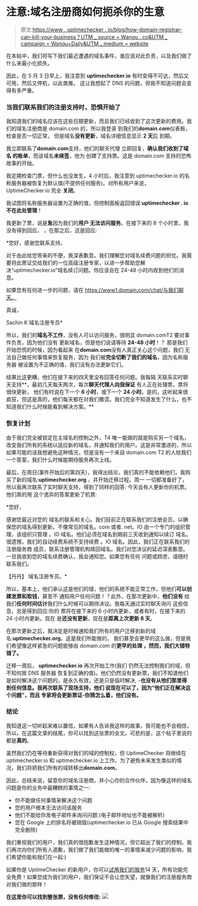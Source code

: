 # 注意:域名注册商如何扼杀你的生意

> 原文:[https://www . uptimechecker . io/blog/how-domain-registrar-can-kill-your-business？UTM _ source = Wanqu . co&UTM _ campaign = Wanqu+Daily&UTM _ medium = website](https://www.uptimechecker.io/blog/how-domain-registrar-can-kill-your-business?utm_source=wanqu.co&utm_campaign=Wanqu+Daily&utm_medium=website)

在本帖中，我们将写下我们最近遭遇的域名事件，谁应该对此负责，以及我们做了什么来最小化损失。

因此，在 5 月 3 日早上，我注意到 **uptimechecker.io** 有时变得不可达，然后又可用，然后又停机，以此类推。 这让我想起了 DNS 的问题，但我不知道问题会变得有多严重。

### 当我们联系我们的注册支持时，恐惧开始了

我知道我们的域名应该在这些日期更新，而且我们已经收到了这次更新的费用。我们的域名注册商是 domain.com 的，所以我登录 到我们的**domain.com**仪表板，检查是否一切正常， 但是域名**没有更新**，域名详细信息显示 **2 天**后 到期。

我立即联系了**domain.com**支持，他们的聊天代理 立即回复，**确认我们收到了域名 的账单**，而该域名**未续签**，他为 创建了支持票。这是 domain.com 支持的恐怖故事的开始。

我定期检查门票，但什么也没发生，4 小时后，我注意到 uptimechecker.io 的名称服务器被恢复为默认值(不提供任何服务)。对所有用户来说，UptimeChecker.io 完全 **关闭**。

我试图将名称服务器设置为正确的值，但控制面板返回错误:**uptimechecker . io 不在此处管理**！

我更新了票，说是**急**因为我们的**用户 无法访问服务**。在接下来的 8 个小时里，我没有得到回应， ，在那之后，这是回应:

 *您好，感谢您联系支持。

对于由此给您带来的不便，我深表歉意。我们理解您对域名续费问题的担忧。我需要将此票证交给我们的一位高级注册专家，以进一步帮助您解决“uptimechecker.io”域名续订问题。你应该会在 24-48 小时内收到他们的消息。

如果您有任何进一步的问题，请在 https://www1.domain.com/chat/与我们聊天。

真诚，

Sachin K
域名注册专员*

所以，我们的**域名不工作**，没有人可以访问服务，很明显 domain.comT2 要对事件负责，因为他们没有 更新域名，但是他们说请等待 **24-48 小时**！？ 那是我们开始恐慌的时候，因为看起来 在**domain.com**没有人真正关心这个问题，我们 无法自己做任何事情来恢复服务，因为 我们被**完全切断了我们的域名**，因为名称服务器 被设置为不正确的值，我们没有办法更新它们。

结果比这更糟，他们在接下来的四天里没有回答任何问题。我每隔 天联系实时聊天支持**，最初几天每天两次，每次**聊天代理人向我保证** 有人正在处理票，票将很快更新， 他们有时说在下一个 **6 小时**，或下一个 **24 小时**。是的，这听起来很疯狂，但这是真的，他们每天都在对我们撒谎。我们完全不知道发生了什么，也不知道我们什么时候能看到解决方案。**

### 恢复计划

由于我们完全被锁定在主域名的控制之外，T4 唯一能做的就是购买另一个域名，改变我们所有的系统以适应新的域名，并通知我们的用户。这是非常激进的，所以如果可能的话我想避免这种情况，但是没有一个来自 domain.com T2 的人给我们一个答案，我们什么时候能期待服务再次上线。

最后，在周日(事件开始后的第四天)，我得出结论，我们真的不能依赖他们，我购买了新的域名:**uptimechecker.org** ，并开始迁移过程。周一 一切都准备好了，所以我再次联系了实时聊天支持，得到了同样的回答: 今天会有人更新你的机票。他们真的用 这个诡异的答案更新了机票:

*您好，

感谢您最近对您的 域名的联系和关心。我们目前正在联系我们的注册会员，以确保您的域名得到更新。不像常见的域名。com 或者. net。IO 由一个专门的组织管理，该组织只管理 。IO 域名。他们必须在域名到期前三天收到通知以续订 域名。 很遗憾，我们的自动续费系统不支持续费 。IO 域名。因此，我们正在联系我们的注册服务商 成员，联系注册管理机构赎回域名。我们对您决议的延迟深表歉意。一旦我收到您的域名续费确认，我会通知您。如果您有任何 问题或顾虑，请随时联系我们。

【丹丹】
域名注册专员。*

所以，基本上，他们承认这是他们的错，他们的系统不能正常工作，但他们**可以创建发票和取钱**，甚至不 通知用户任何问题！？此外，在那次更新中，**他们没有** 给我们**任何时间估计**我们什么时候可以期待决议。我每天通过实时聊天询问 这些信息，总是得到回应:你的 票将在接下来的 6 小时内更新，或者有时，在接下来的 24 小时内更新。现在 是**还没有更新**，现在是**距离上次更新 8 天**。

在那次更新之后，我决定是时候通知我们所有的用户迁移到新的域名:**uptimechecker.org**。这是我们所能做的， 我们甚至会更早的这么做，但是我们希望像这样紧急的问题能够由 domain.com 的**更早的处理 ，然而，我们大错特错了。**

迁移一周后， **uptimechecker.io** 再次开始工作(我们 仍然无法控制我们的域，但不知何故 DNS 服务器 恢复到正确的值)。他们仍然没有更新票，我们不知道他们是如何解决这个问题的，是永久有效，还是只是临时解决, -**也没有从他们那里得到任何信息。我再次联系了现场支持，他们 说现在可以了，因为“他们正在解决这个问题”，而且 专家将会更新票证-你猜怎么着，他们没有。**

### 结论

我知道这一切听起来难以置信，如果有人告诉我这样的故事，我可能也不会相信，所以，在这篇文章的结尾，你可以找到这张票的全文。可悲的是，这个帖子里说的都是**真的**。

虽然我们仍在等待重新获得对我们的域的控制权，但 UptimeChecker 将继续在 uptimechecker.io 和 uptimechecker.io 上工作。为了避免未来发生类似的情况，我们将把我们所有的域转移出**domain.com**。

因此，总结来说，留意你的域名注册商，并小心你的合作伙伴，因为像这样的域名问题是你的业务中最糟糕的事情之一:

*   你不能做任何事情来解决这个问题
*   您的用户根本无法访问该服务
*   他们不能给你发电子邮件来询问问题:(电子邮件地址也不能被解析)
*   您在 Google 上的排名将被销毁(uptimechecker.io 已从 Google 搜索结果中完全删除)

我们重视我们的用户，我们真的很抱歉发生这种情况，但它超出了我们的控制。我们再次向你们所有人道歉，我们做了我们能做的唯一的事情来减少问题的影响，我们希望你能和我们在一起:)

如果你是 UptimeChecker 的新用户，你可以[试用我们的服务](https://www.uptimechecker.io/accounts/create-account)14 天，所有功能完全免费！如果您成为我们的用户，我们保证不会让您失望，就像我们的注册服务商对我们做的那样！

**在这里你可以找到整张票，没有任何修改:** ![](../Images/4949c5ce0137fe66264a0b2de6fd0b7f.png)